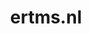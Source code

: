 ---
layout: post
title: "ertms.nl"
internal_url: "/dutchgov/ertms.nl.html"
subdomains_count: 3
all_subdomains_count: 3
urls_count: 3
ssl_rank: 0
http_rank: 56.666666666667
url_link: /data/ertms.nl/urls.txt
all_subdomains_link: /data/ertms.nl/all_subdomains.txt
subdomains_link: /data/ertms.nl/subdomains.txt
categories: dutchgov
---